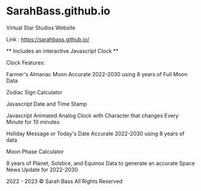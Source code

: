 # SarahBass.github.io
Virtual Star Studios Website

Link : https://sarahbass.github.io/

** Includes an interactive Javascript Clock **

Clock Features:

Farmer's Almanac Moon Accurate 2022-2030 using 8 years of Full Moon Data

Zodiac Sign Calculator

Javascript Date and Time Stamp

Javascript Animated Analog Clock with Character that changes Every Minute for 10 minutes

Holiday Message or Today's Date Accurate 2022-2030 using 8 years of data

Moon Phase Calculator

8 years of Planet, Solstice, and Equinox Data to generate an accurate Space News Update for 2022-2030

 2022 - 2023 © Sarah Bass  All Rights Reserved


